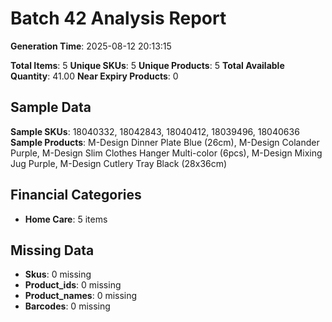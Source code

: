 # Batch 42 Analysis Report

**Generation Time**: 2025-08-12 20:13:15

**Total Items**: 5
**Unique SKUs**: 5
**Unique Products**: 5
**Total Available Quantity**: 41.00
**Near Expiry Products**: 0

## Sample Data
**Sample SKUs**: 18040332, 18042843, 18040412, 18039496, 18040636
**Sample Products**: M-Design Dinner Plate Blue (26cm), M-Design Colander Purple, M-Design Slim Clothes Hanger Multi-color (6pcs), M-Design Mixing Jug Purple, M-Design Cutlery Tray Black (28x36cm)

## Financial Categories
- **Home Care**: 5 items

## Missing Data
- **Skus**: 0 missing
- **Product_ids**: 0 missing
- **Product_names**: 0 missing
- **Barcodes**: 0 missing

